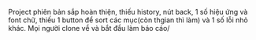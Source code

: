 Project phiên bản sắp hoàn thiện, thiếu history, nút back, 1 số hiệu ứng và font chữ, thiếu 1 button để sort các mục(còn thgian thì làm) và 1 số lỗi nhỏ khác. Mọi người clone về và bắt đầu làm báo cáo/
